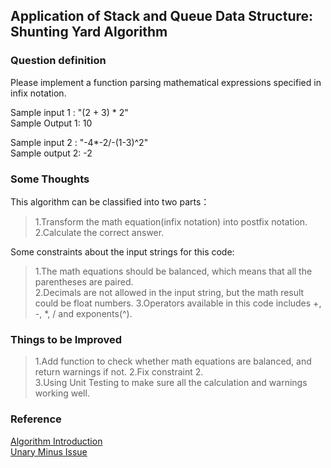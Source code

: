 ## Application of Stack and Queue Data Structure: Shunting Yard Algorithm

### Question definition
Please implement a function parsing mathematical expressions specified in infix notation.

Sample input 1 : "(2 + 3) * 2"  
Sample Output 1: 10

Sample input 2 : "-4*-2/-(1-3)^2"  
Sample output 2: -2

[comment]: <> (請用 Python 實作數學運算字 parser ，並計算其結果。例： a = "&#40;2+3&#41; * 2"，要得到 10。  )

### Some Thoughts
This algorithm can be classified into two parts：  
>1.Transform the math equation(infix notation) into postfix notation.   
>2.Calculate the correct answer.

Some constraints about the input strings for this code:
>1.The math equations should be balanced, which means that all the parentheses are paired.   
>2.Decimals are not allowed in the input string, but the math result could be float numbers.
>3.Operators available in this code includes +, -, *, / and exponents(^).

### Things to be Improved
> 1.Add function to check whether math equations are balanced, and return warnings if not.
> 2.Fix constraint 2.  
> 3.Using Unit Testing to make sure all the calculation and warnings working well.

[comment]: <> (關於第二點的初步想法是利用re.findall&#40;&#41;，正確分隔輸入的string)
### Reference  
[Algorithm Introduction](https://youtu.be/HJOnJU77EUs)  
[Unary Minus Issue](https://stackoverflow.com/questions/16425571/unary-minus-in-shunting-yard-expression-parser)

